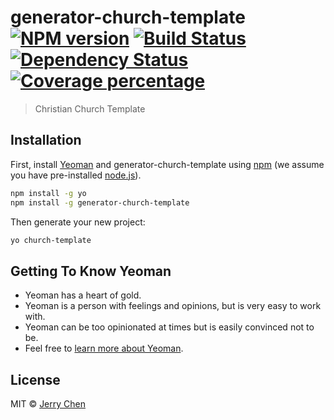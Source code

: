 # generator-church-template [![NPM version][npm-image]][npm-url] [![Build Status][travis-image]][travis-url] [![Dependency Status][daviddm-image]][daviddm-url] [![Coverage percentage][coveralls-image]][coveralls-url]
> Christian Church Template

## Installation

First, install [Yeoman](http://yeoman.io) and generator-church-template using [npm](https://www.npmjs.com/) (we assume you have pre-installed [node.js](https://nodejs.org/)).

```bash
npm install -g yo
npm install -g generator-church-template
```

Then generate your new project:

```bash
yo church-template
```

## Getting To Know Yeoman

 * Yeoman has a heart of gold.
 * Yeoman is a person with feelings and opinions, but is very easy to work with.
 * Yeoman can be too opinionated at times but is easily convinced not to be.
 * Feel free to [learn more about Yeoman](http://yeoman.io/).

## License

MIT © [Jerry Chen](jerry153fish.github.io)


[npm-image]: https://badge.fury.io/js/generator-church-template.svg
[npm-url]: https://npmjs.org/package/generator-church-template
[travis-image]: https://travis-ci.org/jerry153fish/generator-church-template.svg?branch=master
[travis-url]: https://travis-ci.org/jerry153fish/generator-church-template
[daviddm-image]: https://david-dm.org/jerry153fish/generator-church-template.svg?theme=shields.io
[daviddm-url]: https://david-dm.org/jerry153fish/generator-church-template
[coveralls-image]: https://coveralls.io/repos/jerry153fish/generator-church-template/badge.svg
[coveralls-url]: https://coveralls.io/r/jerry153fish/generator-church-template
